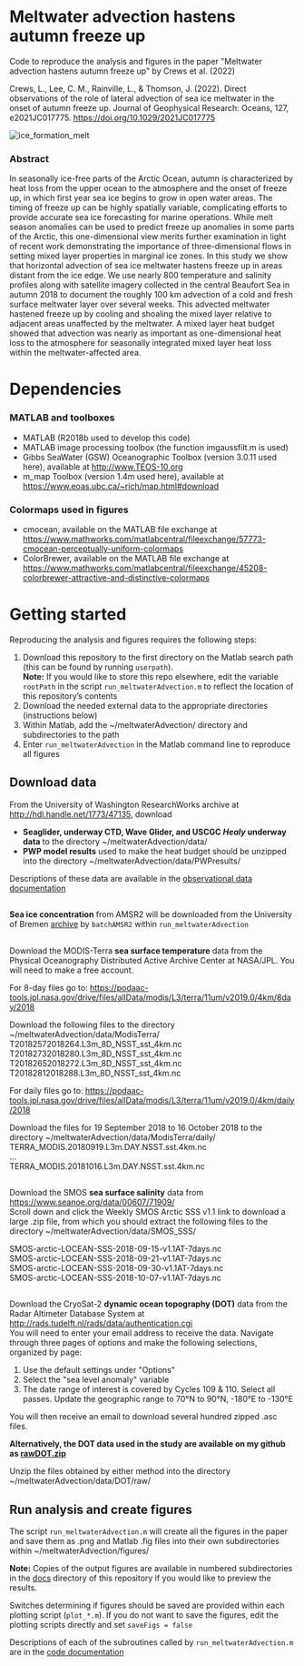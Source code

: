 # Meltwater advection hastens autumn freeze up
Code to reproduce the analysis and figures in the paper "Meltwater advection hastens autumn freeze up" by Crews et al. (2022)

Crews, L., Lee, C. M., Rainville, L., & Thomson, J. (2022). Direct observations of the role of lateral advection of sea ice meltwater in the onset of autumn freeze up. Journal of Geophysical Research: Oceans, 127, e2021JC017775. https://doi.org/10.1029/2021JC017775

![ice_formation_melt](https://github.com/lauracrews/meltwaterAdvection/blob/main/docs/fig1/ice_formation_melt.png)
### Abstract 
In seasonally ice-free parts of the Arctic Ocean, autumn is characterized by heat loss from the upper ocean to the atmosphere and the onset of freeze up, in which first year sea ice begins to grow in open water areas. The timing of freeze up can be highly spatially variable, complicating efforts to provide accurate sea ice forecasting for marine operations. While melt season anomalies can be used to predict freeze up anomalies in some parts of the Arctic, this one-dimensional view merits further examination in light of recent work demonstrating the importance of three-dimensional flows in setting mixed layer properties in marginal ice zones. In this study we show that horizontal advection of sea ice meltwater hastens freeze up in areas distant from the ice edge. We use nearly 800 temperature and salinity profiles along with satellite imagery collected in the central Beaufort Sea in autumn 2018 to document the roughly 100 km advection of a cold and fresh surface meltwater layer over several weeks. This advected meltwater hastened freeze up by cooling and shoaling the mixed layer relative to adjacent areas unaffected by the meltwater. A mixed layer heat budget showed that advection was nearly as important as one-dimensional heat loss to the atmosphere for seasonally integrated mixed layer heat loss within the meltwater-affected area. 

# Dependencies

### MATLAB and toolboxes
* MATLAB (R2018b used to develop this code) <br />
* MATLAB image processing toolbox (the function imgaussfilt.m is used) <br />
* Gibbs SeaWater (GSW) Oceanographic Toolbox (version 3.0.11 used here), available at http://www.TEOS-10.org <br />
* m_map Toolbox (version 1.4m used here), available at https://www.eoas.ubc.ca/~rich/map.html#download <br />

### Colormaps used in figures
* cmocean, available on the MATLAB file exchange at https://www.mathworks.com/matlabcentral/fileexchange/57773-cmocean-perceptually-uniform-colormaps <br />
* ColorBrewer, available on the MATLAB file exchange at https://www.mathworks.com/matlabcentral/fileexchange/45208-colorbrewer-attractive-and-distinctive-colormaps <br />

# Getting started
Reproducing the analysis and figures requires the following steps:
1. Download this repository to the first directory on the Matlab search path (this can be found by running `userpath`). <br /> **Note:** If you would like to store this repo elsewhere, edit the variable `rootPath` in the script `run_meltwaterAdvection.m` to reflect the location of this repository’s contents
2. Download the needed external data to the appropriate directories (instructions below)
3. Within Matlab, add the ~/meltwaterAdvection/ directory and subdirectories to the path
4. Enter `run_meltwaterAdvection` in the Matlab command line to reproduce all figures 

## Download data
From the University of Washington ResearchWorks archive at http://hdl.handle.net/1773/47135, download 
* **Seaglider, underway CTD, Wave Glider, and USCGC *Healy* underway data** to the directory ~/meltwaterAdvection/data/ 
* **PWP model results** used to make the heat budget should be unzipped into the directory ~/meltwaterAdvection/data/PWPresults/ 

Descriptions of these data are available in the [observational data documentation](https://github.com/lauracrews/meltwaterAdvection/blob/main/docs/dataDocumentation.md)

##
**Sea ice concentration** from AMSR2 will be downloaded from the University of Bremen [archive](https://seaice.uni-bremen.de/data/amsr2/asi_daygrid_swath/n3125/2018/)  by `batchAMSR2` within `run_meltwaterAdvection`  <br />
##
Download the MODIS-Terra **sea surface temperature** data from the Physical Oceanography Distributed Active Archive Center at NASA/JPL. You will need to make a free account. <br />

For 8-day files go to: 
https://podaac-tools.jpl.nasa.gov/drive/files/allData/modis/L3/terra/11um/v2019.0/4km/8day/2018 <br />

Download the following files to the directory ~/meltwaterAdvection/data/ModisTerra/ <br />
T20182572018264.L3m_8D_NSST_sst_4km.nc <br />
T20182732018280.L3m_8D_NSST_sst_4km.nc <br />
T20182652018272.L3m_8D_NSST_sst_4km.nc <br />
T20182812018288.L3m_8D_NSST_sst_4km.nc <br />

For daily files go to:
https://podaac-tools.jpl.nasa.gov/drive/files/allData/modis/L3/terra/11um/v2019.0/4km/daily/2018  <br />

Download the files for 19 September 2018 to 16 October 2018 to the directory ~/meltwaterAdvection/data/ModisTerra/daily/  <br />
TERRA_MODIS.20180919.L3m.DAY.NSST.sst.4km.nc  <br />
…  <br />
TERRA_MODIS.20181016.L3m.DAY.NSST.sst.4km.nc  <br />
##
Download the SMOS **sea surface salinity** data from https://www.seanoe.org/data/00607/71909/ <br />
Scroll down and click the Weekly SMOS Arctic SSS v1.1 link to download a large .zip file, from which you should extract the following files to the directory ~/meltwaterAdvection/data/SMOS_SSS/

SMOS-arctic-LOCEAN-SSS-2018-09-15-v1.1AT-7days.nc	<br />
SMOS-arctic-LOCEAN-SSS-2018-09-21-v1.1AT-7days.nc	<br />
SMOS-arctic-LOCEAN-SSS-2018-09-30-v1.1AT-7days.nc <br />
SMOS-arctic-LOCEAN-SSS-2018-10-07-v1.1AT-7days.nc <br />
##
Download the CryoSat-2 **dynamic ocean topography (DOT)** data from the Radar Altimeter Database System at http://rads.tudelft.nl/rads/data/authentication.cgi <br />
You will need to enter your email address to receive the data. Navigate through three pages of options and make the following selections, organized by page:
1. Use the default settings under "Options" <br />
1. Select the "sea level anomaly" variable <br />
1. The date range of interest is covered by Cycles 109 & 110. Select all passes. Update the geographic range to 70°N to 90°N, -180°E to -130°E <br />

You will then receive an email to download several hundred zipped .asc files. 

**Alternatively, the DOT data used in the study are available on my github as [rawDOT.zip](https://github.com/lauracrews/meltwaterAdvection/raw/main/rawDOT.zip)**

Unzip the files obtained by either method into the directory ~/meltwaterAdvection/data/DOT/raw/

## Run analysis and create figures

The script `run_meltwaterAdvection.m` will create all the figures in the paper and save them as .png and Matlab .fig files into their own subdirectories within ~/meltwaterAdvection/figures/ 

**Note:** Copies of the output figures are available in numbered subdirectories in the [docs](https://github.com/lauracrews/meltwaterAdvection/tree/main/docs) directory of this repository if you would like to preview the results. 

Switches determining if figures should be saved are provided within each plotting script (`plot_*.m`). If you do not want to save the figures, edit the plotting scripts directly and set `saveFigs = false`

Descriptions of each of the subroutines called by `run_meltwaterAdvection.m` are in the [code documentation](https://github.com/lauracrews/meltwaterAdvection/blob/main/docs/codeDocumentation.md)
